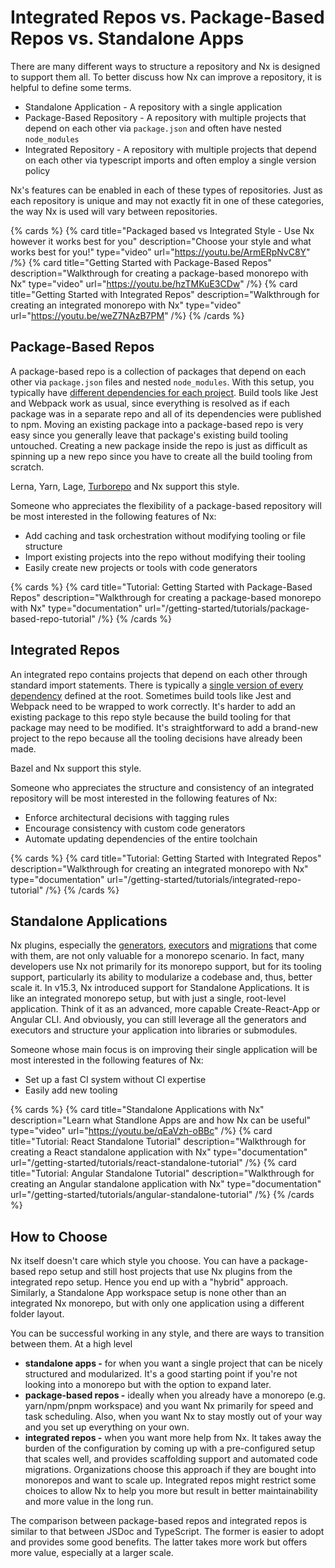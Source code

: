 # Integrated Repos vs. Package-Based Repos vs. Standalone Apps

There are many different ways to structure a repository and Nx is designed to support them all. To better discuss how Nx can improve a repository, it is helpful to define some terms.

- Standalone Application - A repository with a single application
- Package-Based Repository - A repository with multiple projects that depend on each other via `package.json` and often have nested `node_modules`
- Integrated Repository - A repository with multiple projects that depend on each other via typescript imports and often employ a single version policy

Nx's features can be enabled in each of these types of repositories. Just as each repository is unique and may not exactly fit in one of these categories, the way Nx is used will vary between repositories.

{% cards %}
{% card title="Packaged based vs Integrated Style - Use Nx however it works best for you" description="Choose your style and what works best for you!" type="video" url="https://youtu.be/ArmERpNvC8Y" /%}
{% card title="Getting Started with Package-Based Repos" description="Walkthrough for creating a package-based monorepo with Nx" type="video" url="https://youtu.be/hzTMKuE3CDw" /%}
{% card title="Getting Started with Integrated Repos" description="Walkthrough for creating an integrated monorepo with Nx" type="video" url="https://youtu.be/weZ7NAzB7PM" /%}
{% /cards %}

## Package-Based Repos

A package-based repo is a collection of packages that depend on each other via `package.json` files and nested `node_modules`. With this setup, you typically have [different dependencies for each project](/concepts/more-concepts/dependency-management). Build tools like Jest and Webpack work as usual, since everything is resolved as if each package was in a separate repo and all of its dependencies were published to npm. Moving an existing package into a package-based repo is very easy since you generally leave that package's existing build tooling untouched. Creating a new package inside the repo is just as difficult as spinning up a new repo since you have to create all the build tooling from scratch.

Lerna, Yarn, Lage, [Turborepo](/concepts/more-concepts/turbo-and-nx) and Nx support this style.

Someone who appreciates the flexibility of a package-based repository will be most interested in the following features of Nx:

- Add caching and task orchestration without modifying tooling or file structure
- Import existing projects into the repo without modifying their tooling
- Easily create new projects or tools with code generators

{% cards %}
{% card title="Tutorial: Getting Started with Package-Based Repos" description="Walkthrough for creating a package-based monorepo with Nx" type="documentation" url="/getting-started/tutorials/package-based-repo-tutorial" /%}
{% /cards %}

## Integrated Repos

An integrated repo contains projects that depend on each other through standard import statements. There is typically a [single version of every dependency](/concepts/more-concepts/dependency-management) defined at the root. Sometimes build tools like Jest and Webpack need to be wrapped to work correctly. It's harder to add an existing package to this repo style because the build tooling for that package may need to be modified. It's straightforward to add a brand-new project to the repo because all the tooling decisions have already been made.

Bazel and Nx support this style.

Someone who appreciates the structure and consistency of an integrated repository will be most interested in the following features of Nx:

- Enforce architectural decisions with tagging rules
- Encourage consistency with custom code generators
- Automate updating dependencies of the entire toolchain

{% cards %}
{% card title="Tutorial: Getting Started with Integrated Repos" description="Walkthrough for creating an integrated monorepo with Nx" type="documentation" url="/getting-started/tutorials/integrated-repo-tutorial" /%}
{% /cards %}

## Standalone Applications

Nx plugins, especially the [generators](/features/generate-code), [executors](/concepts/executors-and-configurations) and [migrations](/features/automate-updating-dependencies) that come with them, are not only valuable for a monorepo scenario. In fact, many developers use Nx not primarily for its monorepo support, but for its tooling support, particularly its ability to modularize a codebase and, thus, better scale it. In v15.3, Nx introduced support for Standalone Applications. It is like an integrated monorepo setup, but with just a single, root-level application. Think of it as an advanced, more capable Create-React-App or Angular CLI. And obviously, you can still leverage all the generators and executors and structure your application into libraries or submodules.

Someone whose main focus is on improving their single application will be most interested in the following features of Nx:

- Set up a fast CI system without CI expertise
- Easily add new tooling

{% cards %}
{% card title="Standalone Applications with Nx" description="Learn what Standlone Apps are and how Nx can be useful" type="video" url="https://youtu.be/qEaVzh-oBBc" /%}
{% card title="Tutorial: React Standalone Tutorial" description="Walkthrough for creating a React standalone application with Nx" type="documentation" url="/getting-started/tutorials/react-standalone-tutorial" /%}
{% card title="Tutorial: Angular Standalone Tutorial" description="Walkthrough for creating an Angular standalone application with Nx" type="documentation" url="/getting-started/tutorials/angular-standalone-tutorial" /%}
{% /cards %}

## How to Choose

Nx itself doesn't care which style you choose. You can have a package-based repo setup and still host projects that use Nx plugins from the integrated repo setup. Hence you end up with a "hybrid" approach. Similarly, a Standalone App workspace setup is none other than an integrated Nx monorepo, but with only one application using a different folder layout.

You can be successful working in any style, and there are ways to transition between them. At a high level

- **standalone apps -** for when you want a single project that can be nicely structured and modularized. It's a good starting point if you're not looking into a monorepo but with the option to expand later.
- **package-based repos -** ideally when you already have a monorepo (e.g. yarn/npm/pnpm workspace) and you want Nx primarily for speed and task scheduling. Also, when you want Nx to stay mostly out of your way and you set up everything on your own.
- **integrated repos -** when you want more help from Nx. It takes away the burden of the configuration by coming up with a pre-configured setup that scales well, and provides scaffolding support and automated code migrations. Organizations choose this approach if they are bought into monorepos and want to scale up. Integrated repos might restrict some choices to allow Nx to help you more but result in better maintainability and more value in the long run.

The comparison between package-based repos and integrated repos is similar to that between JSDoc and TypeScript. The former is easier to adopt and provides some good benefits. The latter takes more work but offers more value, especially at a larger scale.
